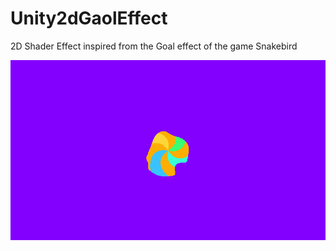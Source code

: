 # Unity2dGaolEffect
2D Shader Effect inspired from the Goal effect of the game Snakebird

![](https://github.com/anissg/Unity2dGaolEffect/blob/master/Screenshots/Goal.gif)
